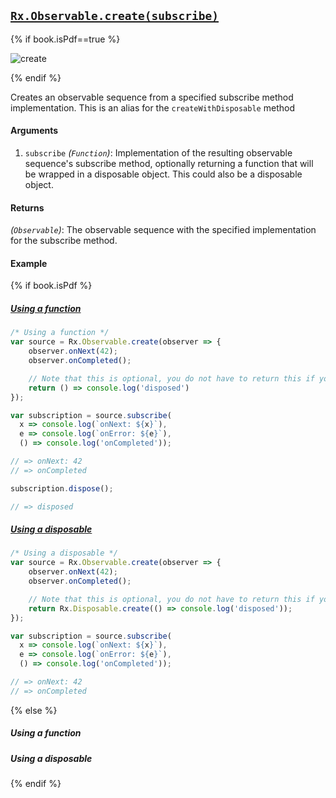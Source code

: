 ## [`Rx.Observable.create(subscribe)`](https://github.com/Reactive-Extensions/RxJS/blob/master/src/core/linq/observable/create.js)

{% if book.isPdf==true %}

![create](https://github.com/Netflix/RxJava/wiki/images/rx-operators/create.png)

{% endif %}

Creates an observable sequence from a specified subscribe method implementation.  This is an alias for the `createWithDisposable` method

#### Arguments
1. `subscribe` *(`Function`)*: Implementation of the resulting observable sequence's subscribe method, optionally returning a function that will be wrapped in a disposable object.  This could also be a disposable object.

#### Returns
*(`Observable`)*: The observable sequence with the specified implementation for the subscribe method.

#### Example

{% if book.isPdf %}

##### [Using a function](http://jsbin.com/luweq/2/edit?js,console)

```js
/* Using a function */
var source = Rx.Observable.create(observer => {
    observer.onNext(42);
    observer.onCompleted();

    // Note that this is optional, you do not have to return this if you require no cleanup
    return () => console.log('disposed')
});

var subscription = source.subscribe(
  x => console.log(`onNext: ${x}`),
  e => console.log(`onError: ${e}`),
  () => console.log('onCompleted'));

// => onNext: 42
// => onCompleted

subscription.dispose();

// => disposed
```

##### [Using a disposable](http://jsbin.com/puveyi/2/edit?js,console)

```js
/* Using a disposable */
var source = Rx.Observable.create(observer => {
    observer.onNext(42);
    observer.onCompleted();

    // Note that this is optional, you do not have to return this if you require no cleanup
    return Rx.Disposable.create(() => console.log('disposed'));
});

var subscription = source.subscribe(
  x => console.log(`onNext: ${x}`),
  e => console.log(`onError: ${e}`),
  () => console.log('onCompleted'));

// => onNext: 42
// => onCompleted
```

{% else %}

##### Using a function

[](http://jsbin.com/luweq/2/embed?js,console)

##### Using a disposable

[](http://jsbin.com/puveyi/2/embed?js,console)

{% endif %}
